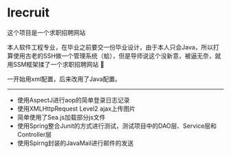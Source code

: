 # lrecruit
这个项目是一个求职招聘网站   

本人软件工程专业，在毕业之前要交一份毕业设计，由于本人只会Java，所以打算使用古老的SSH做一个管理系统（蛤），但是导师说这个没新意，被逼无奈，就用SSM框架揉了一个求职招聘网站 :see_no_evil:

一开始用xml配置，后来改用了Java配置。 

---
- 使用AspectJ进行aop的简单登录日志记录   
- 使用XMLHttpRequest Level2 ajax上传图片       
- 简单使用了Sea.js加载部分js文件      
- 使用Spring整合Junit的方式进行测试，测试项目中的DAO层、Service层和Controller层        
- 使用Spirng封装的JavaMail进行邮件的发送
